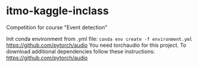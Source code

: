 # itmo-kaggle-inclass
Competition for course "Event detection"

Init conda environment from .yml file:
`conda env create -f environment.yml`
https://github.com/pytorch/audio
You need torchaudio for this project. To download additional dependencies follow these instructions: https://github.com/pytorch/audio
